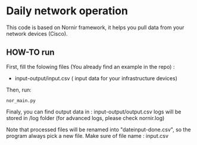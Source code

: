 # Daily network operation

This code is based on Nornir framework, it helps you pull data from your network devices (Cisco). 


## HOW-TO run

First, fill the folowing files (You already find an example in the repo) :
+ input-output/input.csv ( input data for your infrastructure devices)

Then, run:

```
nor_main.py
```

Finaly, you can find output data in : input-output/output.csv
logs will be stored in /log folder (for advanced logs, please check nornir.log)

Note that processed files will be renamed into "dateinput-done.csv", so the program always pick a new file.
Make sure of file name : input.csv

